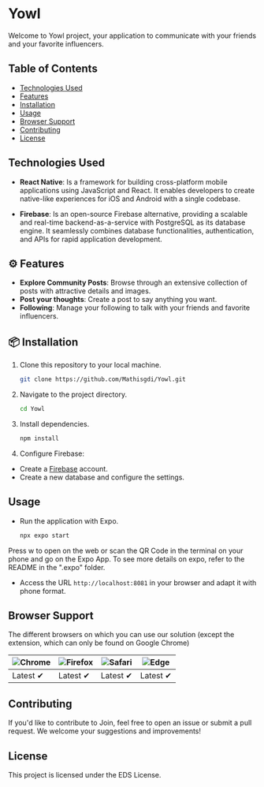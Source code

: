 # Yowl

Welcome to Yowl project, your application to communicate with your friends and your favorite influencers.

## Table of Contents

- [Technologies Used](#technologies-used)
- [Features](#features)
- [Installation](#📦-installation)
- [Usage](#usage)
- [Browser Support](#browser-support)
- [Contributing](#contributing)
- [License](#license)

## Technologies Used

- **React Native**: Is a framework for building cross-platform mobile applications using JavaScript and React. It enables developers to create native-like experiences for iOS and Android with a single codebase.

- **Firebase**: Is an open-source Firebase alternative, providing a scalable and real-time backend-as-a-service with PostgreSQL as its database engine. It seamlessly combines database functionalities, authentication, and APIs for rapid application development.

## ⚙️ Features

- **Explore Community Posts**: Browse through an extensive collection of posts with attractive details and images.
- **Post your thoughts**: Create a post to say anything you want.
- **Following**: Manage your following to talk with your friends and favorite influencers.

## 📦 Installation

1. Clone this repository to your local machine.

   ```bash
   git clone https://github.com/Mathisgdi/Yowl.git
   ```

2. Navigate to the project directory.

   ```bash
   cd Yowl
   ```

3. Install dependencies.

   ```bash
   npm install
   ```

4. Configure Firebase:

- Create a [Firebase](https://firebase.google.com/) account.
- Create a new database and configure the settings.

## Usage

- Run the application with Expo.

    ```bash
    npx expo start
    ```

Press w to open on the web or scan the QR Code in the terminal on your phone and go on the Expo App.
To see more details on expo, refer to the README in the ".expo" folder.

- Access the URL `http://localhost:8081` in your browser and adapt it with phone format.

## Browser Support
The different browsers on which you can use our solution (except the extension, which can only be found on Google Chrome)

![Chrome](https://raw.github.com/alrra/browser-logos/master/src/chrome/chrome_48x48.png) | ![Firefox](https://raw.github.com/alrra/browser-logos/master/src/firefox/firefox_48x48.png) | ![Safari](https://raw.github.com/alrra/browser-logos/master/src/safari/safari_48x48.png) | ![Edge](https://raw.github.com/alrra/browser-logos/master/src/edge/edge_48x48.png) |
--- | --- | --- | --- |
Latest ✔ | Latest ✔ | Latest ✔ | Latest ✔ |

## Contributing

If you'd like to contribute to Join, feel free to open an issue or submit a pull request. We welcome your suggestions and improvements!

## License

This project is licensed under the EDS License.
